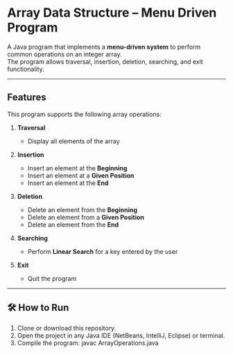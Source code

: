 #  Array Data Structure – Menu Driven Program

A Java program that implements a **menu-driven system** to perform common operations on an integer array.  
The program allows traversal, insertion, deletion, searching, and exit functionality.

---

##  Features
This program supports the following array operations:

1. **Traversal**  
   - Display all elements of the array  

2. **Insertion**  
   - Insert an element at the **Beginning**  
   - Insert an element at a **Given Position**  
   - Insert an element at the **End**  

3. **Deletion**  
   - Delete an element from the **Beginning**  
   - Delete an element from a **Given Position**  
   - Delete an element from the **End**  

4. **Searching**  
   - Perform **Linear Search** for a key entered by the user  

5. **Exit**  
   - Quit the program  

---

## 🛠️ How to Run
1. Clone or download this repository.
2. Open the project in any Java IDE (NetBeans, IntelliJ, Eclipse) or terminal.
3. Compile the program:
   javac ArrayOperations.java
